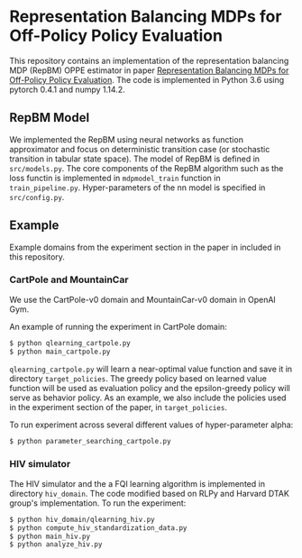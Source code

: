 # Representation Balancing MDPs for Off-Policy Policy Evaluation

This repository contains an implementation of the representation balancing MDP (RepBM) OPPE estimator 
in paper [Representation Balancing MDPs for Off-Policy Policy Evaluation](https://arxiv.org/abs/1805.09044). 
The code is implemented in Python 3.6 using pytorch 0.4.1 and numpy 1.14.2.

## RepBM Model
We implemented the RepBM using neural networks as function approximator and focus on deterministic
transition case (or stochastic transition in tabular state space). The model of RepBM is defined in 
```src/models.py```. The core components of the RepBM algorithm such as the loss functin is implemented
 in ``mdpmodel_train`` function in ``train_pipeline.py``. Hyper-parameters of the nn model is specified
  in ```src/config.py```.

## Example
Example domains from the experiment section in the paper in included in this repository.
### CartPole and MountainCar
We use the CartPole-v0 domain and MountainCar-v0 domain in OpenAI Gym. 

An example of running the 
experiment in CartPole domain:
```sh
$ python qlearning_cartpole.py
$ python main_cartpole.py
```

```qlearning_cartpole.py``` will learn a near-optimal value function and save it in directory 
```target_policies```. The greedy policy based on learned value function will be used as evaluation 
policy and the epsilon-greedy policy will serve as behavior policy. As an example, we also include the policies used in 
the experiment section of the paper, in ```target_policies```.

To run experiment across several different values of hyper-parameter alpha:

```sh
$ python parameter_searching_cartpole.py
```

### HIV simulator
The HIV simulator and the a FQI learning algorithm is implemented in directory ```hiv_domain```.
 The code modified based on RLPy and Harvard DTAK group's implementation. To run the experiment:
 
 
```sh
$ python hiv_domain/qlearning_hiv.py
$ python compute_hiv_standardization_data.py
$ python main_hiv.py
$ python analyze_hiv.py
```